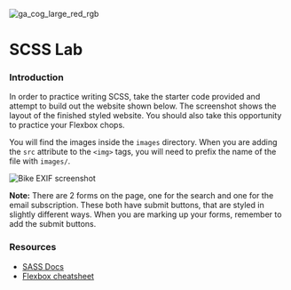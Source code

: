 ![ga_cog_large_red_rgb](https://cloud.githubusercontent.com/assets/40461/8183776/469f976e-1432-11e5-8199-6ac91363302b.png)

# SCSS Lab

### Introduction

In order to practice writing SCSS, take the starter code provided and attempt to build out the website shown below. The screenshot shows the layout of the finished styled website. You should also take this opportunity to practice your Flexbox chops.

You will find the images inside the `images` directory. When you are adding the `src` attribute to the `<img>` tags, you will need to prefix the name of the file with `images/`.

![Bike EXIF screenshot](https://media.git.generalassemb.ly/user/15120/files/9e70efe0-9fc3-11e8-8c7d-2bbfde462c13)

**Note:** There are 2 forms on the page, one for the search and one for the email subscription. These both have submit buttons, that are styled in slightly different ways. When you are marking up your forms, remember to add the submit buttons.

### Resources

* [SASS Docs](https://sass-lang.com/guide)
* [Flexbox cheatsheet](https://css-tricks.com/snippets/css/a-guide-to-flexbox/)
